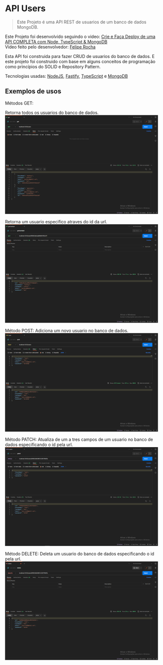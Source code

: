 # API Users

> Este Projeto é uma API REST de usuarios de um banco de dados MongoDB.

Este Projeto foi desenvolvido seguindo o video: [Crie e Faça Deploy de uma API COMPLETA com Node, TypeScript & MongoDB](https://www.youtube.com/watch?v=gU3kp7Aw0JI&t=1s)<br>
Video feito pelo desenvolvedor: [Felipe Rocha](https://github.com/felipemotarocha)

Esta API foi construida para fazer CRUD de usuarios do banco de dados. E este projeto foi construido com base em alguns conceitos de programação como princípios do SOLID e Repository Pattern.

Tecnologias usadas:
[NodeJS](https://nodejs.org/en),
[Fastify](https://fastify.dev/),
[TypeScript](https://www.typescriptlang.org/pt/) e
[MongoDB](https://www.mongodb.com/pt-br)

## Exemplos de usos

Métodos GET:

Retorna todos os usuarios do banco de dados.
![](https://raw.githubusercontent.com/MatheusCastro37/api_users/main/preview/getUsers.png)

Retorna um usuario especifico atraves do id da url.
![](https://raw.githubusercontent.com/MatheusCastro37/api_users/main/preview/getUsersById.png)

Método POST: Adiciona um novo usuario no banco de dados.
![](https://raw.githubusercontent.com/MatheusCastro37/api_users/main/preview/postUser.png)

Método PATCH: Atualiza de um a tres campos de um usuario no banco de dados especificando o id pela url.
![](https://raw.githubusercontent.com/MatheusCastro37/api_users/main/preview/patchUser.png)

Método DELETE: Deleta um usuario do banco de dados especificando o id pela url.
![](https://raw.githubusercontent.com/MatheusCastro37/api_users/main/preview/deleteUser.png)
